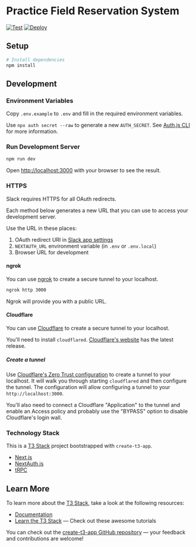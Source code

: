# Practice Field Reservation System

[![Test](https://github.com/cinderblock/practice-field-scheduler/actions/workflows/test.yml/badge.svg)](https://github.com/cinderblock/practice-field-scheduler/actions/workflows/test.yml)
[![Deploy](https://github.com/cinderblock/practice-field-scheduler/actions/workflows/deploy.yml/badge.svg)](https://github.com/cinderblock/practice-field-scheduler/actions/workflows/deploy.yml)

## Setup

```bash
# Install dependencies
npm install
```

## Development

### Environment Variables

Copy `.env.example` to `.env` and fill in the required environment variables.

Use `npx auth secret --raw` to generate a new `AUTH_SECRET`.
See [Auth.js CLI](https://cli.authjs.dev) for more information.

### Run Development Server

```bash
npm run dev
```

Open [http://localhost:3000](http://localhost:3000) with your browser to see the result.

### HTTPS

Slack requires HTTPS for all OAuth redirects.

Each method below generates a new URL that you can use to access your development server.

Use the URL in these places:
1. OAuth redirect URI in [Slack app settings](https://api.slack.com/apps/A08S73XASQM/oauth)
2. `NEXTAUTH_URL` environment variable (in `.env` or `.env.local`)
3. Browser URL for development

#### ngrok

You can use [ngrok](https://ngrok.com/) to create a secure tunnel to your localhost.

```bash
ngrok http 3000
```

Ngrok will provide you with a public URL.

#### Cloudflare

You can use [Cloudflare](https://dash.cloudflare.com/sign-up) to create a secure tunnel to your localhost.

You'll need to install `cloudflared`.
[Cloudflare's website](https://developers.cloudflare.com/cloudflare-one/connections/connect-networks/downloads/#latest-release) has the latest release.

##### Create a tunnel

Use [Cloudflare's Zero Trust configuration](https://one.dash.cloudflare.com/YOUR_CLOUDFLARE_ACCOUNT_ID/networks/tunnels/new) to create a tunnel to your localhost.
It will walk you through starting `cloudflared` and then configure the tunnel.
The configuration will allow configuring a tunnel to your `http://localhost:3000`.

You'll also need to connect a Cloudflare "Application" to the tunnel and enable an Access policy and probably use the "BYPASS" option to disable Cloudflare's login wall.

### Technology Stack

This is a [T3 Stack](https://create.t3.gg/) project bootstrapped with `create-t3-app`.

- [Next.js](https://nextjs.org)
- [NextAuth.js](https://next-auth.js.org)
- [tRPC](https://trpc.io)

## Learn More

To learn more about the [T3 Stack](https://create.t3.gg/), take a look at the following resources:

- [Documentation](https://create.t3.gg/)
- [Learn the T3 Stack](https://create.t3.gg/en/faq#what-learning-resources-are-currently-available) — Check out these awesome tutorials

You can check out the [create-t3-app GitHub repository](https://github.com/t3-oss/create-t3-app) — your feedback and contributions are welcome!